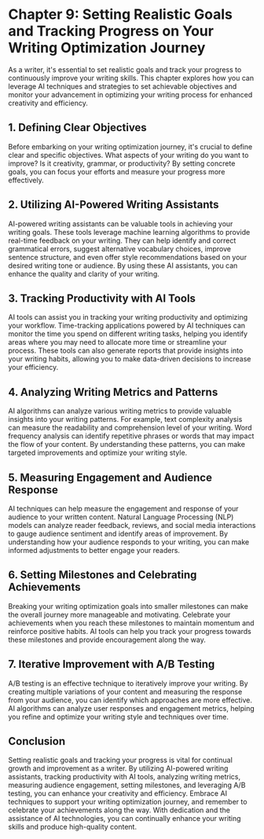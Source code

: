 Chapter 9: Setting Realistic Goals and Tracking Progress on Your Writing Optimization Journey
=============================================================================================

As a writer, it's essential to set realistic goals and track your progress to continuously improve your writing skills. This chapter explores how you can leverage AI techniques and strategies to set achievable objectives and monitor your advancement in optimizing your writing process for enhanced creativity and efficiency.

**1. Defining Clear Objectives**
--------------------------------

Before embarking on your writing optimization journey, it's crucial to define clear and specific objectives. What aspects of your writing do you want to improve? Is it creativity, grammar, or productivity? By setting concrete goals, you can focus your efforts and measure your progress more effectively.

**2. Utilizing AI-Powered Writing Assistants**
----------------------------------------------

AI-powered writing assistants can be valuable tools in achieving your writing goals. These tools leverage machine learning algorithms to provide real-time feedback on your writing. They can help identify and correct grammatical errors, suggest alternative vocabulary choices, improve sentence structure, and even offer style recommendations based on your desired writing tone or audience. By using these AI assistants, you can enhance the quality and clarity of your writing.

**3. Tracking Productivity with AI Tools**
------------------------------------------

AI tools can assist you in tracking your writing productivity and optimizing your workflow. Time-tracking applications powered by AI techniques can monitor the time you spend on different writing tasks, helping you identify areas where you may need to allocate more time or streamline your process. These tools can also generate reports that provide insights into your writing habits, allowing you to make data-driven decisions to increase your efficiency.

**4. Analyzing Writing Metrics and Patterns**
---------------------------------------------

AI algorithms can analyze various writing metrics to provide valuable insights into your writing patterns. For example, text complexity analysis can measure the readability and comprehension level of your writing. Word frequency analysis can identify repetitive phrases or words that may impact the flow of your content. By understanding these patterns, you can make targeted improvements and optimize your writing style.

**5. Measuring Engagement and Audience Response**
-------------------------------------------------

AI techniques can help measure the engagement and response of your audience to your written content. Natural Language Processing (NLP) models can analyze reader feedback, reviews, and social media interactions to gauge audience sentiment and identify areas of improvement. By understanding how your audience responds to your writing, you can make informed adjustments to better engage your readers.

**6. Setting Milestones and Celebrating Achievements**
------------------------------------------------------

Breaking your writing optimization goals into smaller milestones can make the overall journey more manageable and motivating. Celebrate your achievements when you reach these milestones to maintain momentum and reinforce positive habits. AI tools can help you track your progress towards these milestones and provide encouragement along the way.

**7. Iterative Improvement with A/B Testing**
---------------------------------------------

A/B testing is an effective technique to iteratively improve your writing. By creating multiple variations of your content and measuring the response from your audience, you can identify which approaches are more effective. AI algorithms can analyze user responses and engagement metrics, helping you refine and optimize your writing style and techniques over time.

**Conclusion**
--------------

Setting realistic goals and tracking your progress is vital for continual growth and improvement as a writer. By utilizing AI-powered writing assistants, tracking productivity with AI tools, analyzing writing metrics, measuring audience engagement, setting milestones, and leveraging A/B testing, you can enhance your creativity and efficiency. Embrace AI techniques to support your writing optimization journey, and remember to celebrate your achievements along the way. With dedication and the assistance of AI technologies, you can continually enhance your writing skills and produce high-quality content.
